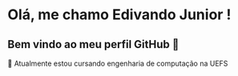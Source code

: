 # Olá, me chamo Edivando Junior ! 
## Bem vindo ao meu perfil GitHub 👋
🔭 Atualmente estou cursando engenharia de computação na  UEFS
